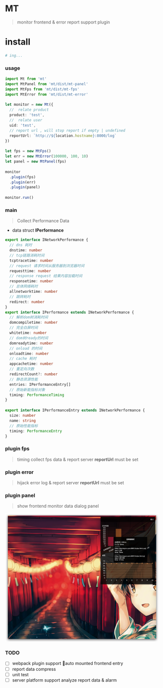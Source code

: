 # MT
> monitor frontend & error report
> support plugin

# install
```bash
# ing...
```

### usage
```ts
import Mt from 'mt'
import MtPanel from 'mt/dist/mt-panel'
import MtFps from 'mt/dist/mt-fps'
import MtError from 'mt/dist/mt-error'

let monitor = new Mt({
  //  relate product
  product: 'test',
  //  relate user
  uid: 'test',
  // report url , will stop report if empty | undefined
  reportUrl: `http://${location.hostname}:8000/log`
})

let fps = new MtFps()
let err = new MtError(100000, 100, 10)
let panel = new MtPanel(fps)

monitor
  .plugin(fps)
  .plugin(err)
  .plugin(panel)

monitor.run()
```

### main 
> Collect Performance Data

  - data struct **IPerformance**
  ```ts
  export interface INetworkPerformance {
    // dns 耗时
    dnstime: number
    // tcp链路消耗时间
    tcptracetime: number
    // request 请求时间从服务器到浏览器时间
    requesttime: number
    // response request 结果内容加载时间
    responsetime: number
    // 总体网络耗时
    allnetworktime: number
    // 跳转耗时
    redirect: number
  }
  export interface IPerformance extends INetworkPerformance {
    // 解析dom树消耗时间
    domcompiletime: number
    // 完全白屏时间
    whitetime: number
    // dom树ready的时间
    domreadytime: number
    // onload 的时间
    onloadtime: number
    // cache 耗时
    appcachetime: number
    // 重定向次数
    redirectCount?: number
    // 静态资源性能
    entries: IPerformanceEntry[]
    // 原始新能指标对象
    timing: PerformanceTiming
  }

  export interface IPerformanceEntry extends INetworkPerformance {
    size: number
    name: string
    // 原始性能指标
    timing: PerformanceEntry
  }
  ```


### plugin fps
> timing collect fps data & report server **reportUrl** must be set

### plugin error
> hijack error log & report server **reportUrl** must be set

### plugin panel
> show frontend monitor data dialog panel

![](./static/1.png)

### TODO

- [ ] webpack plugin support auto mounted frontend entry
- [ ] report data compress
- [ ] unit test
- [ ] server platform support analyze report data & alarm
